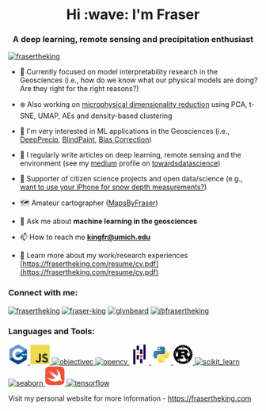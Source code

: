 <h1 align="center">Hi :wave: I'm Fraser</h1>
<h3 align="center">A deep learning, remote sensing and precipitation enthusiast</h3>

<p align="left"> <a href="https://twitter.com/frasertheking" target="blank"><img src="https://img.shields.io/twitter/follow/frasertheking?logo=twitter&style=for-the-badge" alt="frasertheking" /></a> </p>

- 🤖 Currently focused on model interpretability research in the Geosciences (i.e., how do we know what our physical models are doing? Are they right for the right reasons?)

- ❄️ Also working on [microphysical dimensionality reduction](https://github.com/frasertheking/snowfall_pca) using PCA, t-SNE, UMAP, AEs and density-based clustering

- 🔭 I'm very interested in ML applications in the Geosciences (i.e., [DeepPrecip](https://github.com/frasertheking/DeepPrecip), [BlindPaint](https://github.com/frasertheking/blindzone_inpainting), [Bias Correction](https://github.com/frasertheking/RandomForestGeosciences))

- 📝 I regularly write articles on deep learning, remote sensing and the environment (see my [medium](https://medium.com/@frasertheking) profile on [towardsdatascience](https://towardsdatascience.com/))
  
- 📱 Supporter of citizen science projects and open data/science (e.g., [want to use your iPhone for snow depth measurements?](https://doi.org/10.1016/j.coldregions.2022.103757))

- 🗺️ Amateur cartographer ([MapsByFraser](https://maps.frasertheking.com))

- 💬 Ask me about **machine learning in the geosciences**

- 📫 How to reach me **kingfr@umich.edu**

- 📄 Learn more about my work/research experiences [https://frasertheking.com/resume/cv.pdf](https://frasertheking.com/resume/cv.pdf)

<h3 align="left">Connect with me:</h3>
<p align="left">
<a href="https://twitter.com/frasertheking" target="blank"><img align="center" src="https://raw.githubusercontent.com/rahuldkjain/github-profile-readme-generator/master/src/images/icons/Social/twitter.svg" alt="frasertheking" height="30" width="40" /></a>
<a href="https://linkedin.com/in/fraser-king" target="blank"><img align="center" src="https://raw.githubusercontent.com/rahuldkjain/github-profile-readme-generator/master/src/images/icons/Social/linked-in-alt.svg" alt="fraser-king" height="30" width="40" /></a>
<a href="https://stackoverflow.com/users/glynbeard" target="blank"><img align="center" src="https://raw.githubusercontent.com/rahuldkjain/github-profile-readme-generator/master/src/images/icons/Social/stack-overflow.svg" alt="glynbeard" height="30" width="40" /></a>
<a href="https://medium.com/@frasertheking" target="blank"><img align="center" src="https://raw.githubusercontent.com/rahuldkjain/github-profile-readme-generator/master/src/images/icons/Social/medium.svg" alt="@frasertheking" height="30" width="40" /></a>
</p>

<h3 align="left">Languages and Tools:</h3>
<p align="left"> <a href="https://www.w3schools.com/cpp/" target="_blank" rel="noreferrer"> <img src="https://raw.githubusercontent.com/devicons/devicon/master/icons/cplusplus/cplusplus-original.svg" alt="cplusplus" width="40" height="40"/> </a> <a href="https://developer.mozilla.org/en-US/docs/Web/JavaScript" target="_blank" rel="noreferrer"> <img src="https://raw.githubusercontent.com/devicons/devicon/master/icons/javascript/javascript-original.svg" alt="javascript" width="40" height="40"/> </a> <a href="https://developer.apple.com/library/archive/documentation/Cocoa/Conceptual/ProgrammingWithObjectiveC/Introduction/Introduction.html" target="_blank" rel="noreferrer"> <img src="https://www.vectorlogo.zone/logos/apple_objectivec/apple_objectivec-icon.svg" alt="objectivec" width="40" height="40"/> </a> <a href="https://opencv.org/" target="_blank" rel="noreferrer"> <img src="https://www.vectorlogo.zone/logos/opencv/opencv-icon.svg" alt="opencv" width="40" height="40"/> </a> <a href="https://pandas.pydata.org/" target="_blank" rel="noreferrer"> <img src="https://raw.githubusercontent.com/devicons/devicon/2ae2a900d2f041da66e950e4d48052658d850630/icons/pandas/pandas-original.svg" alt="pandas" width="40" height="40"/> </a> <a href="https://www.python.org" target="_blank" rel="noreferrer"> <img src="https://raw.githubusercontent.com/devicons/devicon/master/icons/python/python-original.svg" alt="python" width="40" height="40"/> </a> <a href="https://www.rust-lang.org" target="_blank" rel="noreferrer"> <img src="https://raw.githubusercontent.com/devicons/devicon/master/icons/rust/rust-plain.svg" alt="rust" width="40" height="40"/> </a> <a href="https://scikit-learn.org/" target="_blank" rel="noreferrer"> <img src="https://upload.wikimedia.org/wikipedia/commons/0/05/Scikit_learn_logo_small.svg" alt="scikit_learn" width="40" height="40"/> </a> <a href="https://seaborn.pydata.org/" target="_blank" rel="noreferrer"> <img src="https://seaborn.pydata.org/_images/logo-mark-lightbg.svg" alt="seaborn" width="40" height="40"/> </a> <a href="https://developer.apple.com/swift/" target="_blank" rel="noreferrer"> <img src="https://raw.githubusercontent.com/devicons/devicon/master/icons/swift/swift-original.svg" alt="swift" width="40" height="40"/> </a> <a href="https://www.tensorflow.org" target="_blank" rel="noreferrer"> <img src="https://www.vectorlogo.zone/logos/tensorflow/tensorflow-icon.svg" alt="tensorflow" width="40" height="40"/> </a> </p>

Visit my personal website for more information - https://frasertheking.com
